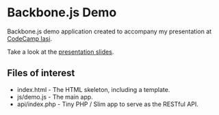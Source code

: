 # Backbone.js Demo

Backbone.js demo application created to accompany my presentation at [CodeCamp Iasi](http://www.codecamp.ro).

Take a look at the [presentation slides](http://goo.gl/D6ebO).

## Files of interest

* index.html - The HTML skeleton, including a template.
* js/demo.js - The main app.
* api/index.php - Tiny PHP / Slim app to serve as the RESTful API.